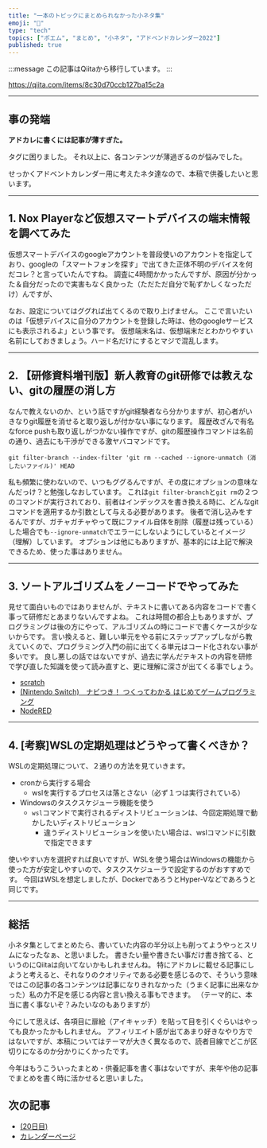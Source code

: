 ```yaml
---
title: "一本のトピックにまとめられなかった小ネタ集"
emoji: "📝"
type: "tech"
topics: ["ポエム", "まとめ", "小ネタ", "アドベンドカレンダー2022"]
published: true
---
```


:::message
この記事はQiitaから移行しています。
:::

https://qiita.com/items/8c30d70ccb127ba15c2a

---

## 事の発端
**アドカレに書くには記事が薄すぎた。**

タグに困りました。
それ以上に、各コンテンツが薄過ぎるのが悩みでした。

せっかくアドベントカレンダー用に考えたネタ達なので、本稿で供養したいと思います。

---

## 1. Nox Playerなど仮想スマートデバイスの端末情報を調べてみた
仮想スマートデバイスのgoogleアカウントを普段使いのアカウントを指定しており、googleの「スマートフォンを探す」で出てきた正体不明のデバイスを何だコレ？と言っていたんですね。
調査に4時間かかったんですが、原因が分かった＆自分だったので実害もなく良かった（ただただ自分で恥ずかしくなっただけ）んですが、

なお、設定についてはググれば出てくるので取り上げません。
ここで言いたいのは「仮想デバイスに自分のアカウントを登録した時は、他のgoogleサービスにも表示されるよ」という事です。
仮想端末名は、仮想端末だとわかりやすい名前にしておきましょう。ハード名だけにするとマジで混乱します。

---

## 2. 【研修資料増刊版】新人教育のgit研修では教えない、gitの履歴の消し方
なんで教えないのか、という話ですがgit経験者なら分かりますが、初心者がいきなりgit履歴を消せると取り返しが付かない事になります。
履歴改ざんで有名なforce pushも取り返しがつかない操作ですが、gitの履歴操作コマンドは名前の通り、過去にも干渉ができる激ヤバコマンドです。

`git filter-branch --index-filter 'git rm --cached --ignore-unmatch (消したいファイル)' HEAD`

私も頻繁に使わないので、いつもググるんですが、その度にオプションの意味なんだっけ？と勉強しなおしています。
これは`git filter-branch`と`git rm`の２つのコマンドが実行されており、前者はインデックスを書き換える時に、どんなgitコマンドを適用するか引数として与える必要があります。
後者で消し込みをするんですが、ガチャガチャやって既にファイル自体を削除（履歴は残っている）した場合でも`--ignore-unmatch`でエラーにしないようにしているとイメージ（理解）しています。
オプションは他にもありますが、基本的には上記で解決できるため、使った事はありません。

---

## 3. ソートアルゴリズムをノーコードでやってみた
見せて面白いものではありませんが、テキストに書いてある内容をコードで書く事って研修だとあまりないんですよね。
これは時間の都合上もありますが、プログラミングは後の方にやって、アルゴリズムの時にコードで書くケースが少ないからです。
言い換えると、難しい単元をやる前にステップアップしながら教えていくので、プログラミング入門の前に出てくる単元はコード化されない事が多いです。
良し悪しの話ではないですが、過去に学んだテキストの内容を研修で学び直した知識を使って読み直すと、更に理解に深さが出てくる事でしょう。

- [scratch](https://scratch.mit.edu/)
- [(Nintendo Switch)　ナビつき！ つくってわかる はじめてゲームプログラミング](https://amzn.to/3FFKNhg)
- [NodeRED](https://nodered.org/#get-started)

---

## 4. [考察]WSLの定期処理はどうやって書くべきか？
WSLの定期処理について、２通りの方法を見ていきます。

- cronから実行する場合
  - wslを実行するプロセスは落とさない（必ず１つは実行されている）
- Windowsのタスクスケジューラ機能を使う
  - `wsl`コマンドで実行されるディストリビューションは、今回定期処理で動かしたいディストリビューション
    - 違うディストリビューションを使いたい場合は、wslコマンドに引数で指定できます

使いやすい方を選択すれば良いですが、WSLを使う場合はWindowsの機能から使った方が安定しやすいので、タスクスケジューラで設定するのがおすすめです。
今回はWSLを想定しましたが、DockerであろうとHyper-Vなどであろうと同じです。

---

## 総括
小ネタ集としてまとめたら、書いていた内容の半分以上も削ってようやっとスリムになったなぁ、と思いました。
書きたい量や書きたい事だけ書き捨てる、というのにQiitaは向いてないかもしれませんね。
特にアドカレに載せる記事にしようと考えると、それなりのクオリティである必要を感じるので、そういう意味ではこの記事の各コンテンツは記事になりきれなかった（うまく記事に出来なかった）私の力不足を感じる内容と言い換える事もできます。
（テーマ的に、本当に書く事ないぞ？みたいなのもありますが）

今にして思えば、各項目に扉絵（アイキャッチ）を貼って目を引くぐらいはやっても良かったかもしれません。
アフィリエイト感が出てあまり好きなやり方ではないですが、本稿についてはテーマが大きく異なるので、読者目線でどこが区切りになるのか分かりにくかったです。

今年はもうこういったまとめ・供養記事を書く事はないですが、来年や他の記事でまとめを書く時に活かせると思いました。

## 次の記事
- [(20日目) ](#)
- [カレンダーページ](https://qiita.com/advent-calendar/2022/oreno_nomurasan2022)

